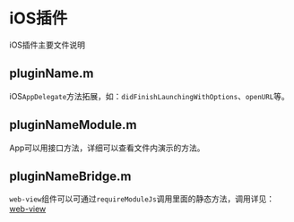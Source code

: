 # iOS插件


iOS插件主要文件说明

## pluginName.m
  
iOS`AppDelegate`方法拓展，如：`didFinishLaunchingWithOptions`、`openURL`等。

## pluginNameModule.m

App可以用接口方法，详细可以查看文件内演示的方法。

## pluginNameBridge.m

`web-view`组件可以可通过`requireModuleJs`调用里面的静态方法，调用详见：[web-view](../../component/web-view.html)